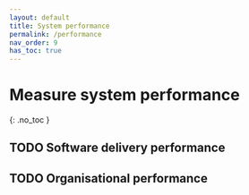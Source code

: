 ```yaml
---
layout: default
title: System performance
permalink: /performance
nav_order: 9
has_toc: true
---
```


# Measure system performance
{: .no_toc }

## TODO Software delivery performance

## TODO Organisational performance